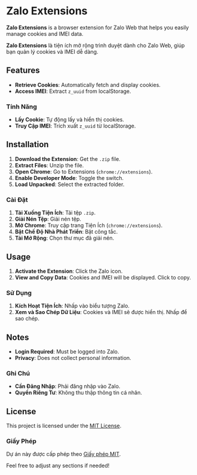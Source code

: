 
# Zalo Extensions

**Zalo Extensions** is a browser extension for Zalo Web that helps you easily manage cookies and IMEI data.

**Zalo Extensions** là tiện ích mở rộng trình duyệt dành cho Zalo Web, giúp bạn quản lý cookies và IMEI dễ dàng.

## Features

- **Retrieve Cookies**: Automatically fetch and display cookies.
- **Access IMEI**: Extract `z_uuid` from localStorage.

### Tính Năng

- **Lấy Cookie**: Tự động lấy và hiển thị cookies.
- **Truy Cập IMEI**: Trích xuất `z_uuid` từ localStorage.

## Installation

1. **Download the Extension**: Get the `.zip` file.
2. **Extract Files**: Unzip the file.
3. **Open Chrome**: Go to Extensions (`chrome://extensions`).
4. **Enable Developer Mode**: Toggle the switch.
5. **Load Unpacked**: Select the extracted folder.

### Cài Đặt

1. **Tải Xuống Tiện Ích**: Tải tệp `.zip`.
2. **Giải Nén Tệp**: Giải nén tệp.
3. **Mở Chrome**: Truy cập trang Tiện Ích (`chrome://extensions`).
4. **Bật Chế Độ Nhà Phát Triển**: Bật công tắc.
5. **Tải Mở Rộng**: Chọn thư mục đã giải nén.

## Usage

1. **Activate the Extension**: Click the Zalo icon.
2. **View and Copy Data**: Cookies and IMEI will be displayed. Click to copy.

### Sử Dụng

1. **Kích Hoạt Tiện Ích**: Nhấp vào biểu tượng Zalo.
2. **Xem và Sao Chép Dữ Liệu**: Cookies và IMEI sẽ được hiển thị. Nhấp để sao chép.

## Notes

- **Login Required**: Must be logged into Zalo.
- **Privacy**: Does not collect personal information.

### Ghi Chú

- **Cần Đăng Nhập**: Phải đăng nhập vào Zalo.
- **Quyền Riêng Tư**: Không thu thập thông tin cá nhân.

## License

This project is licensed under the [MIT License](LICENSE).

### Giấy Phép

Dự án này được cấp phép theo [Giấy phép MIT](LICENSE).

Feel free to adjust any sections if needed!
